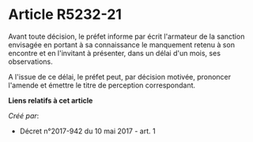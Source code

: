 # Article R5232-21

Avant toute décision, le préfet informe par écrit l'armateur de la sanction envisagée en portant à sa connaissance le
manquement retenu à son encontre et en l'invitant à présenter, dans un délai d'un mois, ses observations.

A l'issue de ce délai, le préfet peut, par décision motivée, prononcer l'amende et émettre le titre de perception
correspondant.

**Liens relatifs à cet article**

_Créé par_:

  - Décret n°2017-942 du 10 mai 2017 - art. 1
